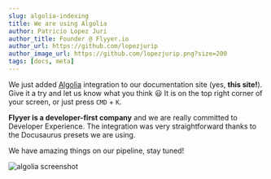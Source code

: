 ```yaml
---
slug: algolia-indexing
title: We are using Algolia
author: Patricio Lopez Juri
author_title: Founder @ Flyyer.io
author_url: https://github.com/lopezjurip
author_image_url: https://github.com/lopezjurip.png?size=200
tags: [docs, meta]
---
```


We just added [Algolia](https://www.algolia.com/) integration to our documentation site (yes, **this site!**). Give it a try and let us know what you think 😃 It is on the top right corner of your screen, or just press `CMD` + `K`.

**Flyyer is a developer-first company** and we are really committed to Developer Experience. The integration was very straightforward thanks to the Docusaurus presets we are using.

We have amazing things on our pipeline, stay tuned!

![algolia screenshot](/img/changelog/algolia.png)
